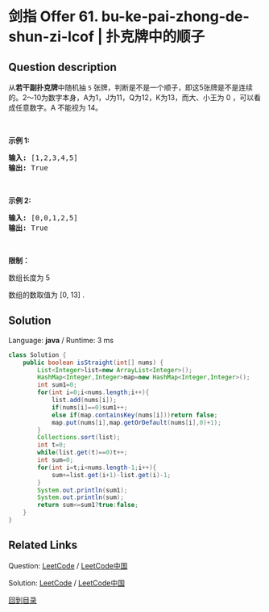 ﻿# 剑指 Offer 61. bu-ke-pai-zhong-de-shun-zi-lcof | 扑克牌中的顺子

## Question description

<!--If you want to use the English description, use English description is not available for the problem. Please switch to Chinese. instead-->
<p>从<strong>若干副扑克牌</strong>中随机抽 <code>5</code> 张牌，判断是不是一个顺子，即这5张牌是不是连续的。2～10为数字本身，A为1，J为11，Q为12，K为13，而大、小王为 0 ，可以看成任意数字。A 不能视为 14。</p>

<p>&nbsp;</p>

<p><strong>示例&nbsp;1:</strong></p>

<pre>
<strong>输入:</strong> [1,2,3,4,5]
<strong>输出:</strong> True</pre>

<p>&nbsp;</p>

<p><strong>示例&nbsp;2:</strong></p>

<pre>
<strong>输入:</strong> [0,0,1,2,5]
<strong>输出:</strong> True</pre>

<p>&nbsp;</p>

<p><strong>限制：</strong></p>

<p>数组长度为 5&nbsp;</p>

<p>数组的数取值为 [0, 13] .</p>




## Solution

Language: **java**  /  Runtime: 3 ms

```java
class Solution {
    public boolean isStraight(int[] nums) {
        List<Integer>list=new ArrayList<Integer>();
        HashMap<Integer,Integer>map=new HashMap<Integer,Integer>();
        int sum1=0;
        for(int i=0;i<nums.length;i++){
            list.add(nums[i]);
            if(nums[i]==0)sum1++;
            else if(map.containsKey(nums[i]))return false;
            map.put(nums[i],map.getOrDefault(nums[i],0)+1);
        }
        Collections.sort(list);
        int t=0;
        while(list.get(t)==0)t++;
        int sum=0;
        for(int i=t;i<nums.length-1;i++){
            sum+=list.get(i+1)-list.get(i)-1;
        }
        System.out.println(sum1);
        System.out.println(sum);
        return sum<=sum1?true:false;
    }
}
```



## Related Links

Question: [LeetCode](https://leetcode.com/problems/bu-ke-pai-zhong-de-shun-zi-lcof/description/)  /  [LeetCode中国](https://leetcode-cn.com/problems/bu-ke-pai-zhong-de-shun-zi-lcof/description/)

Solution: [LeetCode](https://leetcode.com/articles/bu-ke-pai-zhong-de-shun-zi-lcof/)  /  [LeetCode中国](https://leetcode-cn.com/articles/bu-ke-pai-zhong-de-shun-zi-lcof/)

[回到目录](../README.md)